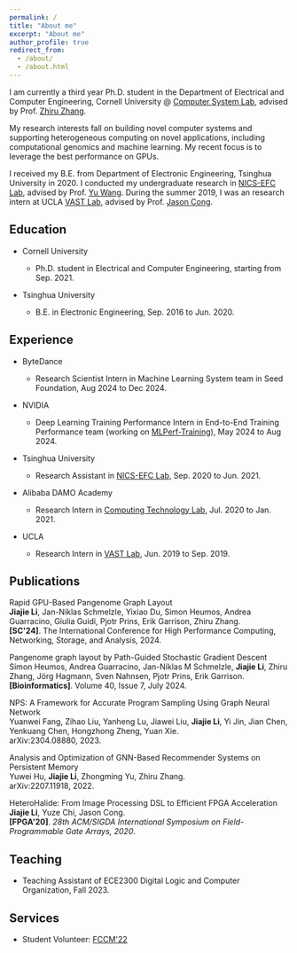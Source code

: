 ```yaml
---
permalink: /
title: "About me"
excerpt: "About me"
author_profile: true
redirect_from: 
  - /about/
  - /about.html
---
```


I am currently a third year Ph.D. student in the Department of Electrical and Computer Engineering, Cornell University @ [Computer System Lab](https://www.csl.cornell.edu/), advised by Prof. [Zhiru Zhang](https://www.csl.cornell.edu/~zhiruz/index.html). 

My research interests fall on building novel computer systems and supporting heterogeneous computing on novel applications, including computational genomics and machine learning. My recent focus is to leverage the best performance on GPUs. 

I received my B.E. from Department of Electronic Engineering, Tsinghua University in 2020. I conducted my undergraduate research in [NICS-EFC Lab](http://nicsefc.ee.tsinghua.edu.cn), advised by Prof. [Yu Wang](https://nicsefc.ee.tsinghua.edu.cn/people/YuWang). During the summer 2019, I was an research intern at UCLA [VAST Lab](https://vast.cs.ucla.edu/), advised by Prof. [Jason Cong](https://vast.cs.ucla.edu/people/faculty/jason-cong). 


Education
------
- Cornell University
  - Ph.D. student in Electrical and Computer Engineering, starting from Sep. 2021. 

- Tsinghua University
  - B.E. in Electronic Engineering, Sep. 2016 to Jun. 2020. 


Experience
------
- ByteDance
  - Research Scientist Intern in Machine Learning System team in Seed Foundation, Aug 2024 to Dec 2024. 

- NVIDIA
  - Deep Learning Training Performance Intern in End-to-End Training Performance team (working on [MLPerf-Training](https://mlcommons.org/benchmarks/training/)), May 2024 to Aug 2024. 

- Tsinghua University
  - Research Assistant in [NICS-EFC Lab](http://nicsefc.ee.tsinghua.edu.cn), Sep. 2020 to Jun. 2021.

- Alibaba DAMO Academy
  - Research Intern in [Computing Technology Lab](https://damo.alibaba.com/research-areas?language=en), Jul. 2020 to Jan. 2021. 

- UCLA
  - Research Intern in [VAST Lab](https://vast.cs.ucla.edu/), Jun. 2019 to Sep. 2019. 

Publications
-----
Rapid GPU-Based Pangenome Graph Layout [<i class="fas fa-file-pdf fa-lg"></i>](https://dl-acm-org.proxy.library.cornell.edu/doi/pdf/10.1109/SC41406.2024.00035) [<i class="fab fa-github fa-lg"></i>](https://github.com/pangenome/odgi) \
**Jiajie Li**, Jan-Niklas Schmelzle, Yixiao Du, Simon Heumos, Andrea Guarracino, Giulia Guidi, Pjotr Prins, Erik Garrison, Zhiru Zhang. \
**[SC'24]**. The International Conference for High Performance
Computing, Networking, Storage, and Analysis, 2024. 

Pangenome graph layout by Path-Guided Stochastic Gradient Descent [<i class="fas fa-file-pdf fa-lg"></i>](https://doi.org/10.1093/bioinformatics/btae363) [<i class="fab fa-github fa-lg"></i>](https://github.com/pangenome/odgi) \
Simon Heumos, Andrea Guarracino, Jan-Niklas M Schmelzle, **Jiajie Li**, Zhiru Zhang, Jörg Hagmann, Sven Nahnsen, Pjotr Prins, Erik Garrison. \
**[Bioinformatics]**. Volume 40, Issue 7, July 2024. 

NPS: A Framework for Accurate Program Sampling Using Graph Neural Network [<i class="fas fa-file-pdf fa-lg"></i>](https://arxiv.org/pdf/2304.08880.pdf) \
Yuanwei Fang, Zihao Liu, Yanheng Lu, Jiawei Liu, **Jiajie Li**, Yi Jin, Jian Chen, Yenkuang Chen, Hongzhong Zheng, Yuan Xie. \
arXiv:2304.08880, 2023. 

Analysis and Optimization of GNN-Based Recommender Systems on Persistent Memory [<i class="fas fa-file-pdf fa-lg"></i>](https://arxiv.org/pdf/2207.11918.pdf)\
Yuwei Hu, **Jiajie Li**, Zhongming Yu, Zhiru Zhang. \
arXiv:2207.11918, 2022. 

HeteroHalide: From Image Processing DSL to Efficient FPGA Acceleration [<i class="fas fa-file-pdf fa-lg"></i>](https://dl.acm.org/doi/pdf/10.1145/3373087.3375320) [<i class="fab fa-github fa-lg"></i>](https://github.com/UCLA-VAST/heterohalide)\
**Jiajie Li**, Yuze Chi, Jason Cong. \
**[FPGA'20]**. _28th ACM/SIGDA International Symposium on Field-Programmable Gate Arrays, 2020_.

Teaching
-----
- Teaching Assistant of ECE2300 Digital Logic and Computer Organization, Fall 2023. 


Services
-----
- Student Volunteer: [FCCM'22](https://www.fccm.org/past/2022/volunteer-2022/)
